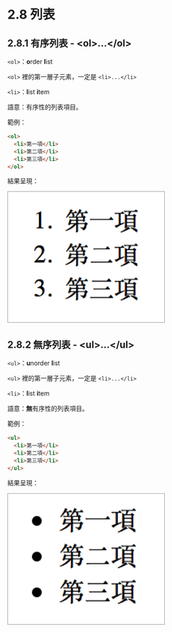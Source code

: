 # 2.8 列表

## 2.8.1 有序列表 - &lt;ol&gt;...&lt;/ol&gt;

`<ol>`：**o**rder **l**ist

`<ol>` 裡的第一層子元素，一定是 `<li>...</li>`

`<li>`：**l**ist **i**tem

語意：有序性的列表項目。

範例：

```html
<ol>
  <li>第一項</li>
  <li>第二項</li>
  <li>第三項</li>
</ol>
```

結果呈現：

![](/assets/有序列表.png)

## 2.8.2 無序列表 - &lt;ul&gt;...&lt;/ul&gt;

`<ul>`：**u**norder **l**ist

`<ul>` 裡的第一層子元素，一定是 `<li>...</li>`

`<li>`：**l**ist **i**tem

語意：**無**有序性的列表項目。

範例：

```html
<ul>
  <li>第一項</li>
  <li>第二項</li>
  <li>第三項</li>
</ul>
```

結果呈現：

![](/assets/無序列表.png)

